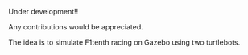 Under development!!

Any contributions would be appreciated.


The idea is to simulate F1tenth racing on Gazebo using two turtlebots.
